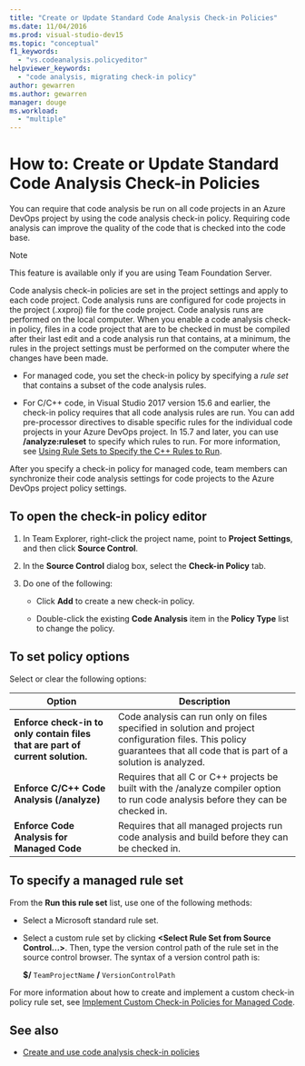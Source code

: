 ```yaml
---
title: "Create or Update Standard Code Analysis Check-in Policies"
ms.date: 11/04/2016
ms.prod: visual-studio-dev15
ms.topic: "conceptual"
f1_keywords:
  - "vs.codeanalysis.policyeditor"
helpviewer_keywords:
  - "code analysis, migrating check-in policy"
author: gewarren
ms.author: gewarren
manager: douge
ms.workload:
  - "multiple"
---
```

# How to: Create or Update Standard Code Analysis Check-in Policies

You can require that code analysis be run on all code projects in an Azure DevOps project by using the code analysis check-in policy. Requiring code analysis can improve the quality of the code that is checked into the code base.

> [!NOTE]
> This feature is available only if you are using Team Foundation Server.

Code analysis check-in policies are set in the project settings and apply to each code project. Code analysis runs are configured for code projects in the project (.xxproj) file for the code project. Code analysis runs are performed on the local computer. When you enable a code analysis check-in policy, files in a code project that are to be checked in must be compiled after their last edit and a code analysis run that contains, at a minimum, the rules in the project settings must be performed on the computer where the changes have been made.

- For managed code, you set the check-in policy by specifying a *rule set* that contains a subset of the code analysis rules.

- For C/C++ code, in Visual Studio 2017 version 15.6 and earlier, the check-in policy requires that all code analysis rules are run. You can add pre-processor directives to disable specific rules for the individual code projects in your Azure DevOps project. In 15.7 and later, you can use **/analyze:ruleset** to specify which rules to run. For more information, see [Using Rule Sets to Specify the C++ Rules to Run](using-rule-sets-to-specify-the-cpp-rules-to-run.md).

After you specify a check-in policy for managed code, team members can synchronize their code analysis settings for code projects to the Azure DevOps project policy settings.

## To open the check-in policy editor

1. In Team Explorer, right-click the project name, point to **Project Settings**, and then click **Source Control**.

1. In the **Source Control** dialog box, select the **Check-in Policy** tab.

1. Do one of the following:

    - Click **Add** to create a new check-in policy.

    - Double-click the existing **Code Analysis** item in the **Policy Type** list to change the policy.

## To set policy options

Select or clear the following options:

|Option|Description|
|------------|-----------------|
|**Enforce check-in to only contain files that are part of current solution.**|Code analysis can run only on files specified in solution and project configuration files. This policy guarantees that all code that is part of a solution is analyzed.|
|**Enforce C/C++ Code Analysis (/analyze)**|Requires that all C or C++ projects be built with the /analyze compiler option to run code analysis before they can be checked in.|
|**Enforce Code Analysis for Managed Code**|Requires that all managed projects run code analysis and build before they can be checked in.|

## To specify a managed rule set

From the **Run this rule set** list, use one of the following methods:

- Select a Microsoft standard rule set.

- Select a custom rule set by clicking **\<Select Rule Set from Source Control...>**. Then, type the version control path of the rule set in the source control browser. The syntax of a version control path is:

   **$/** `TeamProjectName` **/** `VersionControlPath`

For more information about how to create and implement a custom check-in policy rule set, see [Implement Custom Check-in Policies for Managed Code](../code-quality/implementing-custom-code-analysis-check-in-policies-for-managed-code.md).

## See also

- [Create and use code analysis check-in policies](../code-quality/how-to-create-or-update-standard-code-analysis-check-in-policies.md)